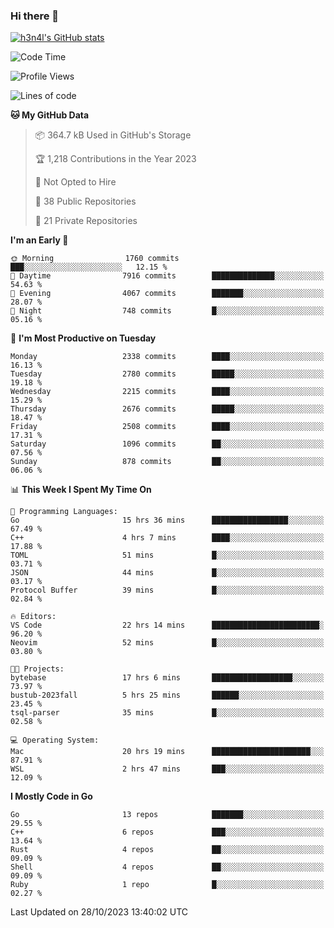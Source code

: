 ### Hi there 👋

[![h3n4l's GitHub stats](https://github-readme-stats.vercel.app/api?username=h3n4l&count_private=true&show_icons=true&theme=radical)](https://github.com/h3n4l/github-readme-stats)

<!--START_SECTION:waka-->
![Code Time](http://img.shields.io/badge/Code%20Time-1%2C657%20hrs%2054%20mins-blue)

![Profile Views](http://img.shields.io/badge/Profile%20Views-0-blue)

![Lines of code](https://img.shields.io/badge/From%20Hello%20World%20I%27ve%20Written-4.3%20million%20lines%20of%20code-blue)

**🐱 My GitHub Data** 

> 📦 364.7 kB Used in GitHub's Storage 
 > 
> 🏆 1,218 Contributions in the Year 2023
 > 
> 🚫 Not Opted to Hire
 > 
> 📜 38 Public Repositories 
 > 
> 🔑 21 Private Repositories 
 > 
**I'm an Early 🐤** 

```text
🌞 Morning                1760 commits        ███░░░░░░░░░░░░░░░░░░░░░░   12.15 % 
🌆 Daytime                7916 commits        ██████████████░░░░░░░░░░░   54.63 % 
🌃 Evening                4067 commits        ███████░░░░░░░░░░░░░░░░░░   28.07 % 
🌙 Night                  748 commits         █░░░░░░░░░░░░░░░░░░░░░░░░   05.16 % 
```
📅 **I'm Most Productive on Tuesday** 

```text
Monday                   2338 commits        ████░░░░░░░░░░░░░░░░░░░░░   16.13 % 
Tuesday                  2780 commits        █████░░░░░░░░░░░░░░░░░░░░   19.18 % 
Wednesday                2215 commits        ████░░░░░░░░░░░░░░░░░░░░░   15.29 % 
Thursday                 2676 commits        █████░░░░░░░░░░░░░░░░░░░░   18.47 % 
Friday                   2508 commits        ████░░░░░░░░░░░░░░░░░░░░░   17.31 % 
Saturday                 1096 commits        ██░░░░░░░░░░░░░░░░░░░░░░░   07.56 % 
Sunday                   878 commits         ██░░░░░░░░░░░░░░░░░░░░░░░   06.06 % 
```


📊 **This Week I Spent My Time On** 

```text
💬 Programming Languages: 
Go                       15 hrs 36 mins      █████████████████░░░░░░░░   67.49 % 
C++                      4 hrs 7 mins        ████░░░░░░░░░░░░░░░░░░░░░   17.88 % 
TOML                     51 mins             █░░░░░░░░░░░░░░░░░░░░░░░░   03.71 % 
JSON                     44 mins             █░░░░░░░░░░░░░░░░░░░░░░░░   03.17 % 
Protocol Buffer          39 mins             █░░░░░░░░░░░░░░░░░░░░░░░░   02.84 % 

🔥 Editors: 
VS Code                  22 hrs 14 mins      ████████████████████████░   96.20 % 
Neovim                   52 mins             █░░░░░░░░░░░░░░░░░░░░░░░░   03.80 % 

🐱‍💻 Projects: 
bytebase                 17 hrs 6 mins       ██████████████████░░░░░░░   73.97 % 
bustub-2023fall          5 hrs 25 mins       ██████░░░░░░░░░░░░░░░░░░░   23.45 % 
tsql-parser              35 mins             █░░░░░░░░░░░░░░░░░░░░░░░░   02.58 % 

💻 Operating System: 
Mac                      20 hrs 19 mins      ██████████████████████░░░   87.91 % 
WSL                      2 hrs 47 mins       ███░░░░░░░░░░░░░░░░░░░░░░   12.09 % 
```

**I Mostly Code in Go** 

```text
Go                       13 repos            ███████░░░░░░░░░░░░░░░░░░   29.55 % 
C++                      6 repos             ███░░░░░░░░░░░░░░░░░░░░░░   13.64 % 
Rust                     4 repos             ██░░░░░░░░░░░░░░░░░░░░░░░   09.09 % 
Shell                    4 repos             ██░░░░░░░░░░░░░░░░░░░░░░░   09.09 % 
Ruby                     1 repo              █░░░░░░░░░░░░░░░░░░░░░░░░   02.27 % 
```




 Last Updated on 28/10/2023 13:40:02 UTC
<!--END_SECTION:waka-->

